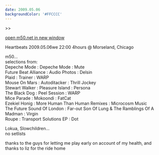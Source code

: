 ```yaml
---
date: 2009.05.06
backgroundColor: '#FFCCCC'
---
```


\>>

[open m50.net in new window  
](http://m50.net/)

Heartbeats 2009.05.06we 22:00 4hours @ Morseland, Chicago  

m50...  
selections from:  
Depeche Mode : Depeche Mode : Mute  
Future Beat Alliance : Audio Photos : Delsin  
Plaid : Trainer : WARP  
Mouse On Mars : Autoditacker : Thrill Jockey  
Stewart Walker : Pleasure Island : Persona  
The Black Dog : Peel Session : WARP  
Mice Parade : Mokoondi : FatCat  
Ezekiel Honig : More Human Than Human Remixes : Microcosm Music  
The Future Sound Of London : Far-out Son Of Lung & The Ramblings Of A Madman : Virgin  
Roupe : Transport Solutions EP : Dot  

Lokua, Slowchildren...  
no setlists  

thanks to the guys for letting me play early on account of my health, and thanks to liz for the ride home